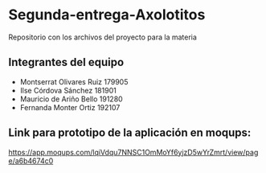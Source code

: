 # Segunda-entrega-Axolotitos
Repositorio con los archivos del proyecto para la materia 
## Integrantes del equipo
- Montserrat Olivares Ruiz 179905
- Ilse Córdova Sánchez 181901
- Mauricio de Ariño Bello 191280
- Fernanda Monter Ortiz 192107
## Link para prototipo de la aplicación en moqups:
https://app.moqups.com/lqiVdqu7NNSC1OmMoYf6yjzD5wYrZmrt/view/page/a6b4674c0
